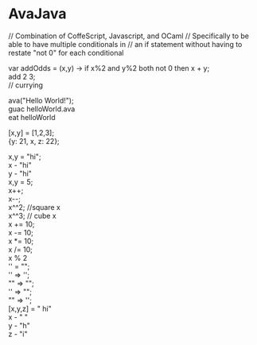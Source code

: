# AvaJava

// Combination of CoffeScript, Javascript, and OCaml
// Specifically to be able to have multiple conditionals in
// an if statement without having to restate "not 0" for each conditional

var addOdds = (x,y) -> if x%2 and y%2 both not 0 then x + y;  
add 2 3;  
// currying  
  
ava("Hello World!");  
guac helloWorld.ava  
eat helloWorld  

[x,y] = [1,2,3];  
{y: 21, x, z: 22};  

x,y = "hi";  
x - "hi"  
y - "hi"  
x,y = 5;  
x++;  
x--;  
x^^2; //square x   
x^^3; // cube x  
x += 10;  
x -= 10;  
x *= 10;  
x /= 10;  
x % 2  
'' = "";  
'' => '';  
"" => "";  
'' => "";  
"" => '';  
[x,y,z] = " hi"  
x - " "  
y - "h"  
z - "i"  
